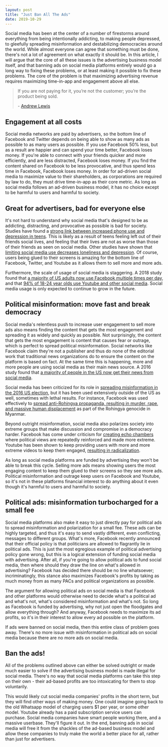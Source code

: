 ```yaml
---
layout: post
title: "Just Ban All The Ads"
date: 2019-10-29
---
```


Social media has been at the center of a number of firestorms around everything from being intentionally addicting, to making people depressed, to gleefully spreading misinformation and destabilizing democracies around the world. While almost everyone can agree that something must be done, there's not a lot of agreement on what exactly it should be. In this article, I will argue that the core of all these issues is the advertising business model itself, and that banning ads on social media platforms entirely would go a long way to fixing these problems, or at least making it possible to fix these problems. The core of the problem is that maximizing advertising revenue requires maximizing time-in-app and engagement above all else.

> If you are not paying for it, you’re not the customer; you’re the product being sold.
> 
> \- [Andrew Lewis](https://www.metafilter.com/95152/Userdriven-discontent#3256046)

## Engagement at all costs

Social media networks are paid by advertisers, so the bottom line of Facebook and Twitter depends on being able to show as many ads as possible to as many users as possible. If you use Facebook 50% less, but as a result are happier and can spend your time better, Facebook loses money. If you're able to connect with your friends quicker and more efficiently, and are less distracted, Facebook loses money. If you find the content shared on Facebook to be less provocative, and thus spend less time in Facebook, Facebook loses money. In order for ad-driven social media to maximize value to their shareholders, as corporations are required by law to do, they must drive time-in-app as their core metric. As long as social media follows an ad-driven business model, it has no choice except to be harmful to users and harmful to society.

## Great for advertisers, bad for everyone else

It's not hard to understand why social media that's designed to be as addicting, distracting, and provocative as possible is bad for society. Studies have found a [strong link between increased phone use and depression in teens](https://psycnet.apa.org/doiLanding?doi=10.1037%2Femo0000403). This is likely as a result of teens feeling left out of their friends social lives, and feeling that their lives are not as worse than those of their friends as seen on social media. Other studies have shown that [limiting social media use decreases loneliness and depression](https://guilfordjournals.com/doi/10.1521/jscp.2018.37.10.751). Of course, users being glued to their screens is amazing for the bottom line of Facebook, Twitter, and Youtube as it allows them to sell more and more ads.

Furthermore, the scale of usage of social media is staggering. A 2018 study found that [a majority of US adults now use Facebook multiple times per day](https://www.pewinternet.org/2018/03/01/social-media-use-in-2018/), and that [94% of 18-24 year olds use Youtube and other social media](https://www.pewinternet.org/2018/03/01/social-media-use-in-2018/). Social media usage is only expected to continue to grow in the future.

## Political misinformation: move fast and break democracy

Social media's relentless push to increase user engagement to sell more ads also means finding the content that gets the most engagement and spreading it as widely and quickly as possible. Not surprisingly, the content that gets the most engagement is content that causes fear or outrage, which is perfect to spread political misinformation. Social networks like Facebook claim they're not a publisher and thus do none of the editorial work that traditional news organizations do to ensure the content on the platform is based on fact. At the same time this is happening, more and more people are using social media as their main news source. A 2016 study found that [a majority of people in the US now get their news from social media](https://www.journalism.org/2016/05/26/news-use-across-social-media-platforms-2016/).

Social media has been criticized for its role in [spreading misinformation in the 2016 US election](https://www.bbc.com/news/technology-46590890), but it has been used extensively outside of the US as well, sometimes with lethal results. For instance, Facebook was used effectively to [spread anti-Rohingya propaganda, resulting in murder, rape, and massive human displacement](https://www.nytimes.com/2018/10/15/technology/myanmar-facebook-genocide.html) as part of the Rohingya genocide in Myanmar.

Beyond outright misinformation, social media also polarizes society into extreme groups that make discussion and compromise in a democracy harder. Facebook has come under criticism for [creating echo chambers](https://qz.com/1648409/facebook-axed-trending-when-it-should-have-just-fixed-it/) where political views are repeatedly reinforced and made more extreme. Youtube has been shown to keep providing users with more and more extreme videos to keep them engaged, [resulting in radicalization](https://www.nytimes.com/interactive/2019/06/08/technology/youtube-radical.html).

As long as social media platforms are funded by advertising they won't be able to break this cycle. Selling more ads means showing users the most engaging content to keep them glued to their screens so they see more ads. Political misinformation and outrage keep users on Facebook and Youtube, so it's not in these platforms financial interest to do anything about it even though it's harmful to users and harmful to society.

## Political ads: misinformation turbocharged for a small fee

Social media platforms also make it easy to just directly pay for political ads to spread misinformation and polarization for a small fee. These ads can be highly targeted, and thus it's easy to send vastly different, even conflicting, messages to different groups. What's more, Facebook recently announced that their official policy is that politicians are allowed to flagrantly lie in political ads. This is just the most egregious example of political advertising policy gone wrong, but this is a logical extension of funding social media with advertising. After all, if you're going to allow political ads to fund social media, then where should they draw the line on what's allowed in advertising? Facebook has decided there should be no line whatsoever; incriminatingly, this stance also maximizes Facebook's profits by taking as much money from as many PACs and political organizations as possible.

The argument for allowing political ads on social media is that Facebook and other platforms would otherwise need to decide what's a political ad and what's not, what's considered misinformation and what's not. So long as Facebook is funded by advertising, why not just open the floodgates and allow everything through? And anyway, Facebook needs to maximize its ad profits, so it's in their interest to allow every ad possible on the platform.

If ads were banned on social media, then this entire class of problem goes away. There's no more issue with misinformation in political ads on social media because there are no more ads on social media.

## Ban the ads!

All of the problems outlined above can either be solved outright or made much easier to solve if the advertising business model is made illegal for social media. There's no way that social media platforms can take this step on their own - their ad-based profits are too intoxicating for them to stop voluntarily.

This would likely cut social media companies' profits in the short term, but they will find other ways of making money. One could imagine going back to the old Whatsapp model of charging users $1 per year, or some other model. Youtube already has a paid subscription service users can purchase. Social media companies have smart people working there, and a massive userbase. They'll figure it out. In the end, banning ads in social media will free it from the shackles of the ad-based business model and allow these companies to truly make the world a better place for all, rather than just for advertisers.
